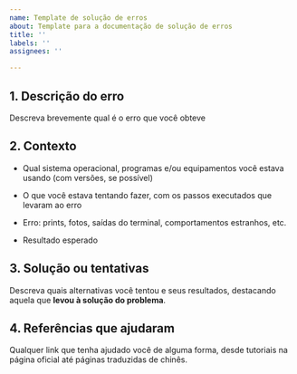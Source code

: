```yaml
---
name: Template de solução de erros
about: Template para a documentação de solução de erros
title: ''
labels: ''
assignees: ''

---
```


## 1. Descrição do erro
Descreva brevemente qual é o erro que você obteve

## 2. Contexto

- Qual sistema operacional, programas e/ou equipamentos você estava usando (com versões, se possível)

- O que você estava tentando fazer, com os passos executados que levaram ao erro

- Erro: prints, fotos, saídas do terminal, comportamentos estranhos, etc.

- Resultado esperado

## 3. Solução ou tentativas
Descreva quais alternativas você tentou e seus resultados, destacando aquela que **levou à solução do problema**.

## 4. Referências que ajudaram
Qualquer link que tenha ajudado você de alguma forma, desde tutoriais na página oficial até páginas traduzidas de chinês.
